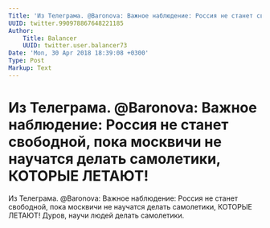 ```yaml
---
Title: 'Из Телеграма. @Baronova: Важное наблюдение: Россия не станет свободной, пока москвичи не научатся делать самолетики, КОТОРЫЕ ЛЕТАЮТ!'
UUID: twitter.990978867648221185
Author:
    Title: Balancer
    UUID: twitter.user.balancer73
Date: 'Mon, 30 Apr 2018 18:39:08 +0300'
Type: Post
Markup: Text
---
```


# Из Телеграма. @Baronova: Важное наблюдение: Россия не станет свободной, пока москвичи не научатся делать самолетики, КОТОРЫЕ ЛЕТАЮТ!

Из Телеграма. @Baronova:
Важное наблюдение: Россия не станет свободной, пока москвичи
не научатся делать самолетики, КОТОРЫЕ ЛЕТАЮТ! Дуров, научи
людей делать самолетики.